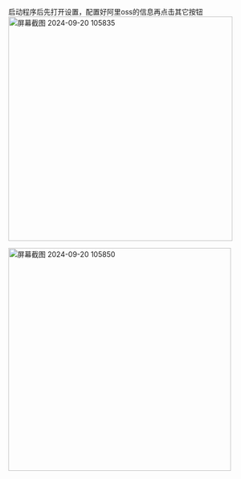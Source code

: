 启动程序后先打开设置，配置好阿里oss的信息再点击其它按钮
<img width="446" alt="屏幕截图 2024-09-20 105835" src="https://github.com/user-attachments/assets/034f6460-b1e0-48f4-bcb4-23a501562ff1">

<img width="443" alt="屏幕截图 2024-09-20 105850" src="https://github.com/user-attachments/assets/7486005d-51e5-4ccc-9601-097b658f2f5d">
